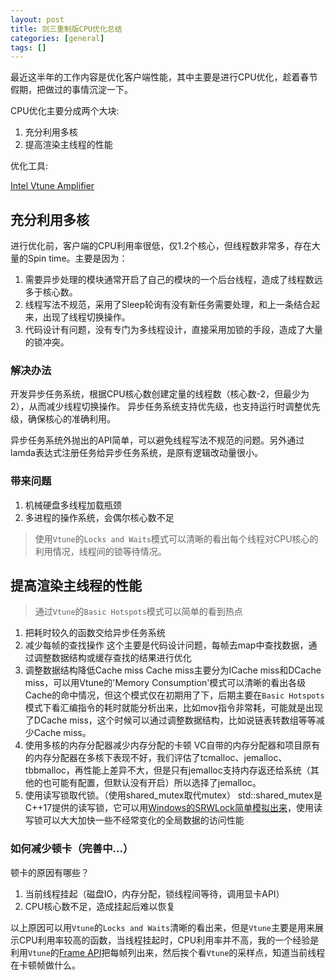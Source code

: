 ```yaml
---
layout: post
title: 剑三重制版CPU优化总结
categories: [general]
tags: []
---
```


最近这半年的工作内容是优化客户端性能，其中主要是进行CPU优化，趁着春节假期，把做过的事情沉淀一下。

CPU优化主要分成两个大块:

1. 充分利用多核
1. 提高渲染主线程的性能

优化工具:

[Intel Vtune Amplifier](https://software.intel.com/en-us/intel-vtune-amplifier-xe/)

## 充分利用多核

进行优化前，客户端的CPU利用率很低，仅1.2个核心，但线程数非常多，存在大量的Spin time。主要是因为：

1. 需要异步处理的模块通常开启了自己的模块的一个后台线程，造成了线程数远多于核心数。
1. 线程写法不规范，采用了Sleep轮询有没有新任务需要处理，和上一条结合起来，出现了线程切换操作。
1. 代码设计有问题，没有专门为多线程设计，直接采用加锁的手段，造成了大量的锁冲突。

### 解决办法

开发异步任务系统，根据CPU核心数创建定量的线程数（核心数-2，但最少为2），从而减少线程切换操作。
异步任务系统支持优先级，也支持运行时调整优先级，确保核心的准确利用。

异步任务系统外抛出的API简单，可以避免线程写法不规范的问题。另外通过lamda表达式注册任务给异步任务系统，是原有逻辑改动量很小。

### 带来问题
1. 机械硬盘多线程加载瓶颈
1. 多进程的操作系统，会偶尔核心数不足

> 使用`Vtune`的`Locks and Waits`模式可以清晰的看出每个线程对CPU核心的利用情况，线程间的锁等待情况。 

## 提高渲染主线程的性能

> 通过`Vtune`的`Basic Hotspots`模式可以简单的看到热点

1. 把耗时较久的函数交给异步任务系统
1. 减少每帧的查找操作
    这个主要是代码设计问题，每帧去map中查找数据，通过调整数据结构或缓存查找的结果进行优化
1. 调整数据结构降低Cache miss
    Cache miss主要分为ICache miss和DCache miss，可以用Vtune的'Memory Consumption'模式可以清晰的看出各级Cache的命中情况，但这个模式仅在初期用了下，后期主要在`Basic Hotspots`模式下看汇编指令的耗时就能分析出来，比如mov指令非常耗，可能就是出现了DCache miss，这个时候可以通过调整数据结构，比如说链表转数组等等减少Cache miss。
1. 使用多核的内存分配器减少内存分配的卡顿
    VC自带的内存分配器和项目原有的内存分配器在多核下表现不好，我们评估了tcmalloc、jemalloc、tbbmalloc，再性能上差异不大，但是只有jemalloc支持内存返还给系统（其他的也可能有配置，但默认没有开启）所以选择了jemalloc。
1. 使用读写锁取代锁。（使用shared_mutex取代mutex）
    std::shared_mutex是C++17提供的读写锁，它可以用[Windows的SRWLock简单模拟出来](https://github.com/dpull/msvc_compat/blob/master/include/shared_mutex.h)，使用读写锁可以大大加快一些不经常变化的全局数据的访问性能

### 如何减少顿卡（完善中...）

顿卡的原因有哪些？
1. 当前线程挂起（磁盘IO，内存分配，锁线程间等待，调用显卡API）
1. CPU核心数不足，造成挂起后难以恢复

以上原因可以用`Vtune`的`Locks and Waits`清晰的看出来，但是`Vtune`主要是用来展示CPU利用率较高的函数，当线程挂起时，CPU利用率并不高，我的一个经验是利用`Vtune`的[Frame API](https://software.intel.com/en-us/vtune-amplifier-help-frame-api)把每帧列出来，然后挨个看`Vtune`的采样点，知道当前线程在卡顿帧做什么。


